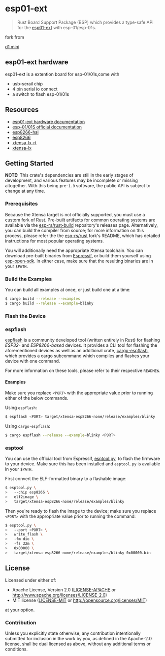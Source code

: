 # esp01-ext

> Rust Board Support Package (BSP) which provides a type-safe API for the [esp01-ext](https://github.com/bj5/esp01-ext/docs/hardware.md) with esp-01/esp-01s.

fork from

 [d1 mini](https://github.com/jessebraham/d1-mini)

## esp01-ext hardware
esp01-ext is a extention board for esp-01/01s,come with
- usb-serail chip 
- 4 pin serial io connect
- a switch to  flash esp-01/01s





## Resources

- [esp01-ext hardware documentation](https://github.com/bj5/esp01-ext/docs/hardware.md)
- [esp-01/01S official documentation](https://docs.ai-thinker.com/en/esp8266)
- [esp8266-hal](https://github.com/esp-rs/esp8266-hal)
- [esp8266](https://github.com/esp-rs/esp8266)
- [xtensa-lx-rt](https://github.com/esp-rs/xtensa-lx-rt)
- [xtensa-lx](https://github.com/esp-rs/xtensa-lx)

## Getting Started

**NOTE:** This crate's dependencies are still in the early stages of development, and various features may be incomplete or missing altogether. With this being pre-`1.0` software, the public API is subject to change at any time.

### Prerequisites

Because the Xtensa target is not officially supported, you must use a custom fork of Rust. Pre-built artifacts for common operating systems are available via the [esp-rs/rust-build] repository's releases page. Alternatively, you can build the compiler from source; for more information on this process, please refer the the [esp-rs/rust] fork's README, which has detailed instructions for most popular operating systems.

You will additionally need the appropriate Xtensa toolchain. You can download pre-built binaries from [Espressif], or build them yourself using [esp-open-sdk]. In either case, make sure that the resulting binaries are in your `$PATH`.

[esp-rs/rust]: https://github.com/MabezDev/rust-xtensa
[esp-rs/rust-build]: https://github.com/MabezDev/rust-build
[espressif]: https://docs.espressif.com/projects/esp8266-rtos-sdk/en/latest/get-started/index.html#setup-toolchain
[esp-open-sdk]: https://github.com/pfalcon/esp-open-sdk

### Build the Examples

You can build all examples at once, or just build one at a time:

```bash
$ cargo build --release --examples
$ cargo build --release --example=blinky
```

### Flash the Device

### espflash

[espflash] is a community developed tool (written entirely in Rust) for flashing _ESP32-_ and _ESP8266-based_ devices. It provides a CLI tool for flashing the aforementioned devices as well as an additional crate, [cargo-espflash], which provides a cargo subcommand which compiles and flashes your device with one command.

For more information on these tools, please refer to their respective `README`s.

#### Examples

Make sure you replace `<PORT>` with the appropriate value prior to running either of the below commands.

Using `espflash`:

```bash
$ espflash <PORT> target/xtensa-esp8266-none/release/examples/blinky
```

Using `cargo-espflash`:

```bash
$ cargo espflash --release --example=blinky <PORT>
```

[espflash]: https://github.com/esp-rs/espflash
[cargo-espflash]: https://github.com/esp-rs/espflash/tree/master/cargo-espflash

### esptool

You can use the official tool from Espressif, [esptool.py], to flash the firmware to your device. Make sure this has been installed and `esptool.py` is available in your `$PATH`.

First convert the ELF-formatted binary to a flashable image:

```bash
$ esptool.py \
>   --chip esp8266 \
>   elf2image \
>   target/xtensa-esp8266-none/release/examples/blinky
```

Then you're ready to flash the image to the device; make sure you replace `<PORT>` with the appropriate value prior to running the command:

```bash
$ esptool.py \
>   --port <PORT> \
>   write_flash \
>   -fm dio \
>   -fs 32m \
>   0x00000 \
>   target/xtensa-esp8266-none/release/examples/blinky-0x00000.bin
```

[esptool.py]: https://github.com/espressif/esptool

## License

Licensed under either of:

- Apache License, Version 2.0 ([LICENSE-APACHE](LICENSE-APACHE) or http://www.apache.org/licenses/LICENSE-2.0)
- MIT license ([LICENSE-MIT](LICENSE-MIT) or http://opensource.org/licenses/MIT)

at your option.

### Contribution

Unless you explicitly state otherwise, any contribution intentionally submitted for inclusion in
the work by you, as defined in the Apache-2.0 license, shall be dual licensed as above, without
any additional terms or conditions.
